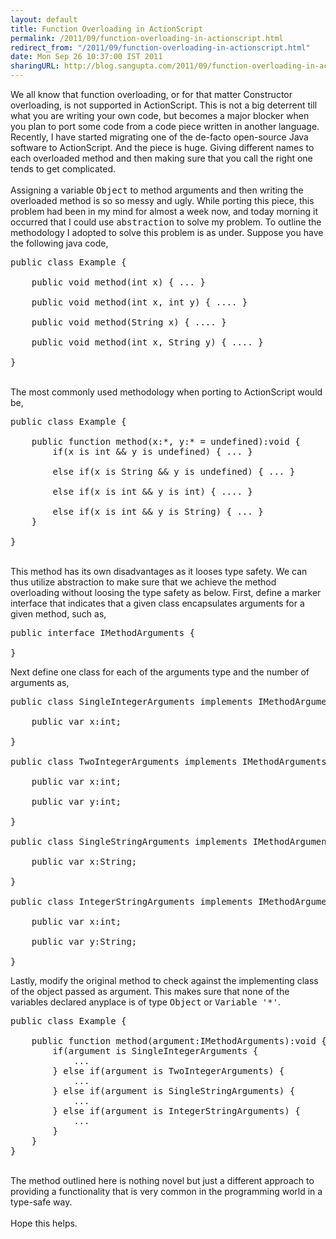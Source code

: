 ```yaml
---
layout: default
title: Function Overloading in ActionScript
permalink: /2011/09/function-overloading-in-actionscript.html
redirect_from: "/2011/09/function-overloading-in-actionscript.html"
date: Mon Sep 26 10:37:00 IST 2011
sharingURL: http://blog.sangupta.com/2011/09/function-overloading-in-actionscript.html
---
```

We all know that function overloading, or for that matter Constructor overloading, is not supported in ActionScript. This is not a big deterrent till what you are writing your own code, but becomes a major blocker when you plan to port some code from a code piece written in another language. Recently, I have started migrating one of the de-facto open-source Java software to ActionScript. And the piece is huge. Giving different names to each overloaded method and then making sure that you call the right one tends to get complicated.
<br>
<br>Assigning a variable 
<tt>Object</tt> to method arguments and then writing the overloaded method is so so messy and ugly. While porting this piece, this problem had been in my mind for almost a week now, and today morning it occurred that I could use 
<tt>abstraction</tt> to solve my problem. To outline the methodology I adopted to solve this problem is as under. Suppose you have the following java code, 
<br>
<pre class="brush: java">public class Example {<br><br>    public void method(int x) { ... }<br><br>    public void method(int x, int y) { .... }<br><br>    public void method(String x) { .... }<br><br>    public void method(int x, String y) { .... }<br><br>}</pre>
<br>The most commonly used methodology when porting to ActionScript would be,
<br>
<pre class="brush: as3">public class Example {<br><br>    public function method(x:*, y:* = undefined):void {<br>        if(x is int &amp;&amp; y is undefined) { ... }<br><br>        else if(x is String &amp;&amp; y is undefined) { ... }<br><br>        else if(x is int &amp;&amp; y is int) { .... }<br><br>        else if(x is int &amp;&amp; y is String) { ... }<br>    }<br><br>}</pre>
<br>This method has its own disadvantages as it looses type safety. We can thus utilize abstraction to make sure that we achieve the method overloading without loosing the type safety as below. First, define a marker interface that indicates that a given class encapsulates arguments for a given method, such as,
<br>
<pre class="brush: as3">public interface IMethodArguments {<br><br>}<br></pre>Next define one class for each of the arguments type and the number of arguments as,
<br>
<pre class="brush: as3">public class SingleIntegerArguments implements IMethodArguments {<br><br>    public var x:int;<br><br>}<br><br>public class TwoIntegerArguments implements IMethodArguments {<br><br>    public var x:int;<br><br>    public var y:int;<br><br>}<br><br>public class SingleStringArguments implements IMethodArguments {<br><br>    public var x:String;<br><br>}<br><br>public class IntegerStringArguments implements IMethodArguments {<br><br>    public var x:int;<br><br>    public var y:String;<br><br>}<br></pre>Lastly, modify the original method to check against the implementing class of the object passed as argument. This makes sure that none of the variables declared anyplace is of type 
<tt>Object</tt> or 
<tt>Variable '*'</tt>.
<br>
<pre class="brush: as3">public class Example {<br><br>    public function method(argument:IMethodArguments):void {<br>        if(argument is SingleIntegerArguments {<br>            ...<br>        } else if(argument is TwoIntegerArguments) {<br>            ...<br>        } else if(argument is SingleStringArguments) {<br>            ...<br>        } else if(argument is IntegerStringArguments) {<br>            ...<br>        }<br>    }<br>}</pre>
<br>The method outlined here is nothing novel but just a different approach to providing a functionality that is very common in the programming world in a type-safe way.
<br>
<br>Hope this helps.
<br>
